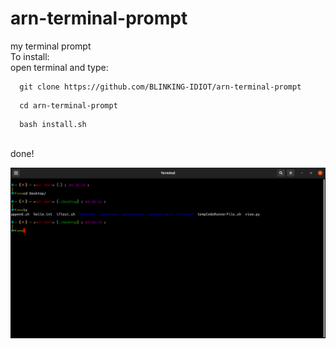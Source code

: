 # arn-terminal-prompt
my terminal prompt
<br>
To install:
<br>
open terminal and type:
<br>
```shell script
  git clone https://github.com/BLINKING-IDIOT/arn-terminal-prompt
```
```shell script
  cd arn-terminal-prompt
```
```shell script
  bash install.sh
```
  <br>
done!
<p><img aling="center"src="https://github.com/BLINKING-IDIOT/arn-terminal-prompt/blob/main/photos/Screenshot%20from%202022-01-20%2016-36-53.png"/></p>
